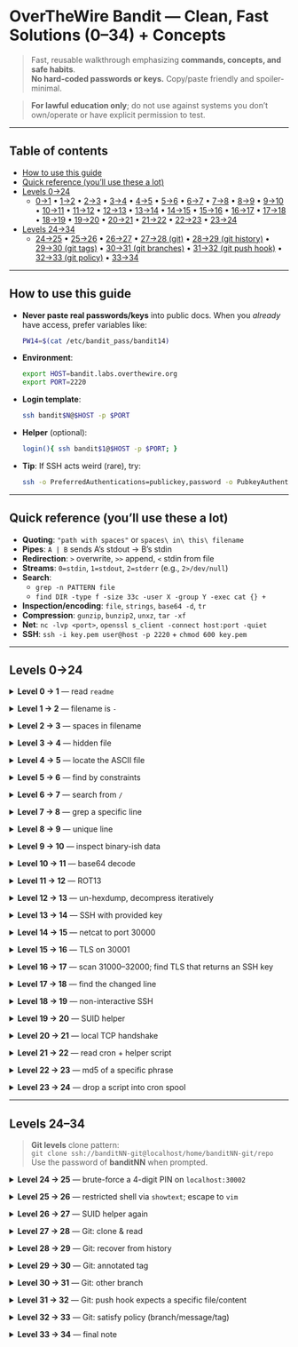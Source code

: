 # OverTheWire Bandit — Clean, Fast Solutions (0–34) + Concepts

> Fast, reusable walkthrough emphasizing **commands, concepts, and safe habits**.  
> **No hard-coded passwords or keys.** Copy/paste friendly and spoiler-minimal.

> **For lawful education only**; do not use against systems you don’t own/operate or have explicit permission to test.
---

## Table of contents
- [How to use this guide](#how-to-use-this-guide)
- [Quick reference (you’ll use these a lot)](#quick-reference-youll-use-these-a-lot)
- [Levels 0→24](#levels-024)
  - [0→1](#l0-1) • [1→2](#l1-2) • [2→3](#l2-3) • [3→4](#l3-4) • [4→5](#l4-5) • [5→6](#l5-6) • [6→7](#l6-7) • [7→8](#l7-8) • [8→9](#l8-9) • [9→10](#l9-10) • [10→11](#l10-11) • [11→12](#l11-12) • [12→13](#l12-13) • [13→14](#l13-14) • [14→15](#l14-15) • [15→16](#l15-16) • [16→17](#l16-17) • [17→18](#l17-18) • [18→19](#l18-19) • [19→20](#l19-20) • [20→21](#l20-21) • [21→22](#l21-22) • [22→23](#l22-23) • [23→24](#l23-24)
- [Levels 24→34](#levels-24-34)
  - [24→25](#l24-25) • [25→26](#l25-26) • [26→27](#l26-27) • [27→28 (git)](#l27-28) • [28→29 (git history)](#l28-29) • [29→30 (git tags)](#l29-30) • [30→31 (git branches)](#l30-31) • [31→32 (git push hook)](#l31-32) • [32→33 (git policy)](#l32-33) • [33→34](#l33-34)

---

## How to use this guide
- **Never paste real passwords/keys** into public docs. When you *already* have access, prefer variables like:
  ```bash
  PW14=$(cat /etc/bandit_pass/bandit14)
  ```
- **Environment**:
  ```bash
  export HOST=bandit.labs.overthewire.org
  export PORT=2220
  ```
- **Login template**:
  ```bash
  ssh bandit$N@$HOST -p $PORT
  ```
- **Helper** (optional):
  ```bash
  login(){ ssh bandit$1@$HOST -p $PORT; }
  ```
- **Tip**: If SSH acts weird (rare), try:
  ```bash
  ssh -o PreferredAuthentications=publickey,password -o PubkeyAuthentication=no …
  ```

---

## Quick reference (you’ll use these a lot)
- **Quoting**: `"path with spaces"` or `spaces\ in\ this\ filename`
- **Pipes**: `A | B` sends A’s stdout → B’s stdin
- **Redirection**: `>` overwrite, `>>` append, `<` stdin from file
- **Streams**: `0=stdin`, `1=stdout`, `2=stderr` (e.g., `2>/dev/null`)
- **Search**:
  - `grep -n PATTERN file`
  - `find DIR -type f -size 33c -user X -group Y -exec cat {} +`
- **Inspection/encoding**: `file`, `strings`, `base64 -d`, `tr`
- **Compression**: `gunzip`, `bunzip2`, `unxz`, `tar -xf`
- **Net**: `nc -lvp <port>`, `openssl s_client -connect host:port -quiet`
- **SSH**: `ssh -i key.pem user@host -p 2220` + `chmod 600 key.pem`

---

## Levels 0→24

<a id="l0-1"></a>
<details><summary><strong>Level 0 → 1</strong> — read <code>readme</code></summary>

**Cmds**
```bash
ls -l
cat readme
```
**Concepts**: `ls`, `cat`, relative paths.
</details>

<a id="l1-2"></a>
<details><summary><strong>Level 1 → 2</strong> — filename is <code>-</code></summary>

**Cmds**
```bash
cat ./-
# or
cat -- -
```
**Concepts**: Leading `-` looks like a flag; neutralize with `./` or `--`.
</details>

<a id="l2-3"></a>
<details><summary><strong>Level 2 → 3</strong> — spaces in filename</summary>

**Cmds**
```bash
cat "spaces in this filename"
# or
cat spaces\ in\ this\ filename
```
**Concepts**: Quoting/escaping.
</details>

<a id="l3-4"></a>
<details><summary><strong>Level 3 → 4</strong> — hidden file</summary>

**Cmds**
```bash
cd inhere
ls -a
cat .hidden
```
**Concepts**: Dotfiles, `ls -a`.
</details>

<a id="l4-5"></a>
<details><summary><strong>Level 4 → 5</strong> — locate the ASCII file</summary>

**Cmds**
```bash
cd inhere
file ./* | grep -i "ascii" | cut -d: -f1 | xargs -r cat
```
**Concepts**: `file`, pipelines, `xargs`.
</details>

<a id="l5-6"></a>
<details><summary><strong>Level 5 → 6</strong> — find by constraints</summary>

**Cmds**
```bash
find . -type f -size 1033c -readable ! -executable -print
# Then read the printed path:
cat ./<the_path_you_found>
```
**Concepts**: `find` filters (bytes vs. blocks), `! -executable`, `-readable`.
</details>

<a id="l6-7"></a>
<details><summary><strong>Level 6 → 7</strong> — search from <code>/</code></summary>

**Cmds**
```bash
find / -type f -size 33c -user bandit7 -group bandit6 2>/dev/null -exec cat {} +
```
**Concepts**: Absolute search; silence permission errors with `2>/dev/null`.  
**Streams**: `0=stdin`, `1=stdout`, `2=stderr`. `/dev/null` discards.
</details>

<a id="l7-8"></a>
<details><summary><strong>Level 7 → 8</strong> — grep a specific line</summary>

**Cmds**
```bash
grep -n "millionth" data.txt
```
**Concepts**: `grep` basics.
</details>

<a id="l8-9"></a>
<details><summary><strong>Level 8 → 9</strong> — unique line</summary>

**Cmds**
```bash
sort data.txt | uniq -u
# uniq -d (dups), uniq -c (counts)
```
**Concepts**: `sort` + `uniq`.
</details>

<a id="l9-10"></a>
<details><summary><strong>Level 9 → 10</strong> — inspect binary-ish data</summary>

**Cmds**
```bash
strings data.txt | less
```
**Concepts**: `strings` → printable sequences.
</details>

<a id="l10-11"></a>
<details><summary><strong>Level 10 → 11</strong> — base64 decode</summary>

**Cmds**
```bash
base64 -d data.txt
```
**Concepts**: Encodings, `-d`.
</details>

<a id="l11-12"></a>
<details><summary><strong>Level 11 → 12</strong> — ROT13</summary>

**Cmds**
```bash
tr 'A-Za-z' 'N-ZA-Mn-za-m' < data.txt
```
**Concepts**: `tr` maps.
</details>

<a id="l12-13"></a>
<details><summary><strong>Level 12 → 13</strong> — un-hexdump, decompress iteratively</summary>

**Fast path**
```bash
mkdir -p "$(mktemp -d)" && cd $_
cp ~/data.txt .
xxd -r data.txt > layer

# Loop until "ASCII text" appears
while :; do
  if   file layer | grep -qi 'gzip';  then mv layer layer.gz;  gunzip -f layer.gz;  mv layer layer
  elif file layer | grep -qi 'bzip2'; then mv layer layer.bz2; bunzip2 -f layer.bz2; mv layer layer
  elif file layer | grep -qi 'xz';    then mv layer layer.xz;  unxz -f layer.xz;   mv layer layer
  elif file layer | grep -qi 'tar';   then mv layer layer.tar; mkdir t && tar -xf layer.tar -C t && rm -f layer.tar && mv t/* layer && rmdir t
  else break; fi
done
file layer && cat layer
```
**Concepts**: `xxd -r`, compression tools, `file` as a compass.
</details>

<a id="l13-14"></a>
<details><summary><strong>Level 13 → 14</strong> — SSH with provided key</summary>

**Cmds**
```bash
chmod 600 sshkey.private
ssh -i sshkey.private bandit14@localhost -p $PORT
cat /etc/bandit_pass/bandit14
```
**Concepts**: SSH identities, strict key perms (`600`).
</details>

<a id="l14-15"></a>
<details><summary><strong>Level 14 → 15</strong> — netcat to port 30000</summary>

**Cmds**
```bash
PW14=$(cat /etc/bandit_pass/bandit14)
echo "$PW14" | nc localhost 30000
```
**Concepts**: `nc`, pipelines.
</details>

<a id="l15-16"></a>
<details><summary><strong>Level 15 → 16</strong> — TLS on 30001</summary>

**Cmds**
```bash
PW15=$(cat /etc/bandit_pass/bandit15)
echo "$PW15" | openssl s_client -connect localhost:30001 -quiet
```
**Concepts**: `openssl s_client` (TLS).
</details>

<a id="l16-17"></a>
<details><summary><strong>Level 16 → 17</strong> — scan 31000–32000; find TLS that returns an SSH key</summary>

**Cmds**
```bash
PW16=$(cat /etc/bandit_pass/bandit16)
# Get open ports from nmap and probe them:
for p in $(nmap -p31000-32000 localhost -sT --open -oG - | awk '/open/{print $2}' | sed 's/[^0-9]/ /g'); do
  echo "$PW16" | openssl s_client -connect localhost:$p -quiet 2>/dev/null
done
# Save the PEM block (when you see it) to key.txt, then:
chmod 600 key.txt
ssh -i key.txt bandit17@$HOST -p $PORT
```
**Concepts**: Port scan → TLS probe; PEM hygiene.  
**Safety**: Don’t publish the key; store it locally with `600` perms.
</details>

<a id="l17-18"></a>
<details><summary><strong>Level 17 → 18</strong> — find the changed line</summary>

**Cmds**
```bash
diff passwords.new passwords.old
# The changed line is the new password
```
**Concepts**: Minimal diffs.
</details>

<a id="l18-19"></a>
<details><summary><strong>Level 18 → 19</strong> — non-interactive SSH</summary>

**Cmds**
```bash
ssh bandit18@$HOST -p $PORT "cat readme"
```
**Concepts**: Remote one-off commands via SSH.
</details>

<a id="l19-20"></a>
<details><summary><strong>Level 19 → 20</strong> — SUID helper</summary>

**Cmds**
```bash
ls -al
./bandit20-do cat /etc/bandit_pass/bandit20
```
**Concepts**: SUID binaries, privilege boundaries.
</details>

<a id="l20-21"></a>
<details><summary><strong>Level 20 → 21</strong> — local TCP handshake</summary>

**Cmds**
```bash
# Terminal A (listener)
nc -lvp 40000
# Terminal B (runner)
./suconnect 40000
# Paste bandit20 password into A; response comes back after B validates.
```
**Concepts**: Listener vs client; simple handshake.
</details>

<a id="l21-22"></a>
<details><summary><strong>Level 21 → 22</strong> — read cron + helper script</summary>

**Cmds**
```bash
cd /etc/cron.d
cat cronjob_bandit22
cat /usr/bin/cronjob_bandit22.sh
cat /tmp/t7O6lds9S0RqQh9aMcz6ShpAoZKF7fgv
```
**Concepts**: Cron → script → temp file.
</details>

<a id="l22-23"></a>
<details><summary><strong>Level 22 → 23</strong> — md5 of a specific phrase</summary>

**Cmds**
```bash
cd /etc/cron.d && cat cronjob_bandit23
cat /usr/bin/cronjob_bandit23.sh
echo -n "I am user bandit23" | md5sum | cut -d" " -f1
cat /tmp/<that_hash>
```
**Concepts**: Hash pipelines; exact spacing matters.
</details>

<a id="l23-24"></a>
<details><summary><strong>Level 23 → 24</strong> — drop a script into cron spool</summary>

**Cmds**
```bash
cd /var/spool/bandit24/foo
cat /usr/bin/cronjob_bandit24.sh

# Minimal script to copy the password:
cat > get24.sh <<'EOF'
#!/bin/bash
cat /etc/bandit_pass/bandit24 > /tmp/b24
EOF
chmod +x get24.sh
# Wait up to 60s for cron to run, then:
cat /tmp/b24
```
**Concepts**: Cron exec context, ownership checks, absolute paths.  
**Fixed pitfall**: Use `/etc/bandit_pass/bandit24` (not `bandit_pass24`).
</details>

---

## Levels 24–34

> **Git levels** clone pattern:  
> `git clone ssh://banditNN-git@localhost/home/banditNN-git/repo`  
> Use the password of **banditNN** when prompted.

<a id="l24-25"></a>
<details><summary><strong>Level 24 → 25</strong> — brute-force a 4-digit PIN on <code>localhost:30002</code></summary>

**Goal**: Send `<password> <PIN>` on one line.

**Cmds**
```bash
PW24=$(cat /etc/bandit_pass/bandit24)
seq -w 0000 9999 | xargs -I{} echo "$PW24 {}" | nc localhost 30002 | tee out.txt
grep -v "Wrong!" out.txt
```
**Concepts**: Brute forcing with `seq -w`, piping to `nc`, capturing with `tee`.
</details>

<a id="l25-26"></a>
<details><summary><strong>Level 25 → 26</strong> — restricted shell via <code>showtext</code>; escape to <code>vim</code></summary>

**Cmds**
```bash
chmod 600 bandit26.sshkey
# Make your terminal small so the pager is interactive:
ssh -i bandit26.sshkey bandit26@localhost -p $PORT
# In the pager, press 'v' to open vim, then:
:e /etc/bandit_pass/bandit26
# or spawn a shell:
:set shell=/bin/bash | :shell
```
**Concepts**: Pager → `vim` escape; `:e` and `:shell`.
</details>

<a id="l26-27"></a>
<details><summary><strong>Level 26 → 27</strong> — SUID helper again</summary>

**Cmds**
```bash
ls -al
./bandit27-do cat /etc/bandit_pass/bandit27
```
**Concepts**: SUID execution.
</details>

<a id="l27-28"></a>
<details><summary><strong>Level 27 → 28</strong> — Git: clone & read</summary>

**Cmds**
```bash
mkdir -p /tmp/b27 && cd /tmp/b27
git clone ssh://bandit27-git@localhost/home/bandit27-git/repo
cd repo && ls -la
cat README
```
**Concepts**: SSH remotes, temp workdirs.
</details>

<a id="l28-29"></a>
<details><summary><strong>Level 28 → 29</strong> — Git: recover from history</summary>

**Cmds**
```bash
mkdir -p /tmp/b28 && cd /tmp/b28
git clone ssh://bandit28-git@localhost/home/bandit28-git/repo
cd repo
git log --oneline --decorate --graph
git show HEAD~1:README
# or
git log -p README
```
**Concepts**: `git show <commit>:<path>`, history diffs.
</details>

<a id="l29-30"></a>
<details><summary><strong>Level 29 → 30</strong> — Git: annotated tag</summary>

**Cmds**
```bash
mkdir -p /tmp/b29 && cd /tmp/b29
git clone ssh://bandit29-git@localhost/home/bandit29-git/repo
cd repo
git tag -n
git show secret   # if the tag is named 'secret' (check list)
```
**Concepts**: Tags carry messages/content.
</details>

<a id="l30-31"></a>
<details><summary><strong>Level 30 → 31</strong> — Git: other branch</summary>

**Cmds**
```bash
mkdir -p /tmp/b30 && cd /tmp/b30
git clone ssh://bandit30-git@localhost/home/bandit30-git/repo
cd repo
git branch -a
git checkout origin/dev   # for example
cat README
```
**Concepts**: Remote branches; detached HEAD checkouts.
</details>

<a id="l31-32"></a>
<details><summary><strong>Level 31 → 32</strong> — Git: push hook expects a specific file/content</summary>

**Cmds**
```bash
mkdir -p /tmp/b31 && cd /tmp/b31
git clone ssh://bandit31-git@localhost/home/bandit31-git/repo
cd repo
echo "May I come in?" > key.txt
git add key.txt && git commit -m "Add key.txt"
git push origin master 2>&1 | tee push.out
grep -iE "pass|password|bandit32" push.out
```
**Concepts**: Server-side hooks; capture push output.
</details>

<a id="l32-33"></a>
<details><summary><strong>Level 32 → 33</strong> — Git: satisfy policy (branch/message/tag)</summary>

**Cmds (systematic approach)**
```bash
mkdir -p /tmp/b32 && cd /tmp/b32
git clone ssh://bandit32-git@localhost/home/bandit32-git/repo
cd repo
cat README  # explains the policy

# Try common policies if terse:
git checkout -b feature
echo ok > proof.txt && git add proof.txt && git commit -m "feature: proof"
git push origin feature 2>&1 | tee push.out

git commit --allow-empty -m "please let me in"
git push 2>&1 | tee -a push.out

git tag request
git push origin request 2>&1 | tee -a push.out

grep -iE "pass|password|bandit33" push.out
```
**Concepts**: Branch vs tag policies, commit message checks.
</details>

<a id="l33-34"></a>
<details><summary><strong>Level 33 → 34</strong> — final note</summary>

**Cmds**
```bash
ls -la ~
# If prior output points to a file, read it:
# cat /etc/bandit_pass/bandit34
```
**Concepts**: Some installs end at 33; others include a final read/ack.
</details>

